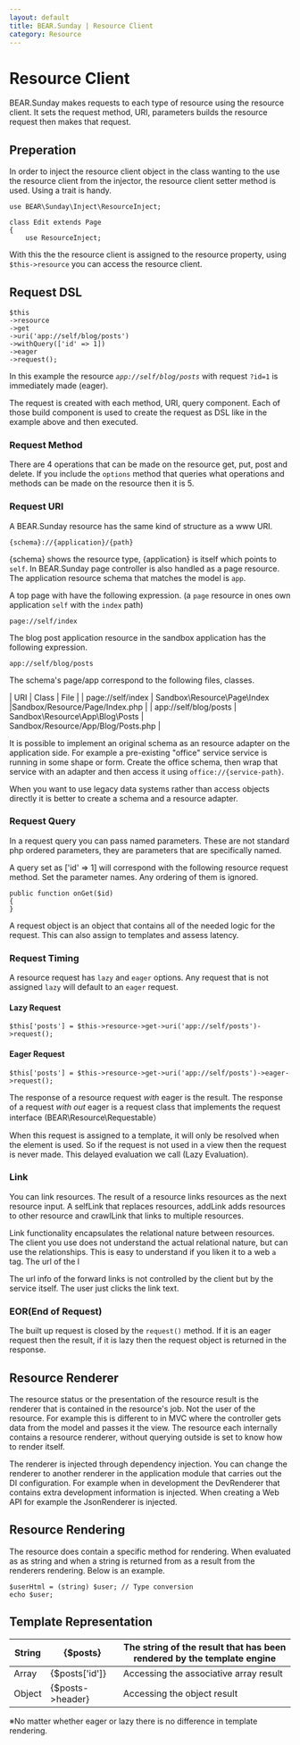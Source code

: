 ```yaml
---
layout: default
title: BEAR.Sunday | Resource Client
category: Resource
--- 
```

# Resource Client


BEAR.Sunday makes requests to each type of resource using the resource client. It sets the request method, URI, parameters builds the resource request then makes that request.

## Preperation 
In order to inject the resource client object in the class wanting to the use the resource client from the injector, the resource client setter method is used. Using a trait is handy.

```
use BEAR\Sunday\Inject\ResourceInject;

class Edit extends Page
{
    use ResourceInject;
```

With this the the resource client is assigned to the resource property, using `$this->resource` you can access the resource client.

## Request DSL 

```
$this
->resource
->get
->uri('app://self/blog/posts')
->withQuery(['id' => 1])
->eager
->request();
```

In this example the resource *`app://self/blog/posts`* with request `?id=1` is immediately made (eager).


The request is created with each method, URI, query component.
Each of those build component is used to create the request as DSL like in the example above and then executed.

### Request Method 

There are 4 operations that can be made on the resource get, put, post and delete. If you include the `options` method that queries what operations and methods can be made on the resource then it is 5.

### Request URI 
A BEAR.Sunday resource has the same kind of structure as a www URI.

```
{schema}://{application}/{path}
```
{schema} shows the resource type, {application} is itself which points to `self`. In BEAR.Sunday page controller is also handled as a page resource. The application resource schema that matches the model is `app`.

A top page with have the following expression. (a `page` resource in ones own application `self` with the `index` path)
```
page://self/index
```

The blog post application resource in the sandbox application has the following expression.
```
app://self/blog/posts
```

The schema's page/app correspond to the following files, classes.

| URI | Class | File |
| page://self/index | Sandbox\Resource\Page\Index |Sandbox/Resource/Page/Index.php |
| app://self/blog/posts | Sandbox\Resource\App\Blog\Posts | Sandbox/Resource/App/Blog/Posts.php |

It is possible to implement an original schema as an resource adapter on the application side. For example a pre-existing "office" service service is running in some shape or form. Create the office schema, then wrap that service with an adapter and then access it using `office://{service-path}`.

When you want to use legacy data systems rather than access objects directly it is better to create a schema and a resource adapter.

### Request Query 

In a request query you can pass named parameters. These are not standard php ordered parameters, they are parameters that are specifically named.

A query set as ['id' => 1] will correspond with the following resource request method. Set the parameter names. Any ordering of them is ignored.

```
public function onGet($id)
{
}
```

A request object is an object that contains all of the needed logic for the request. This can also assign to templates and assess latency.

### Request Timing 

A resource request has `lazy` and `eager` options. Any request that is not assigned `lazy` will default to an `eager` request.

#### Lazy Request 
```
$this['posts'] = $this->resource->get->uri('app://self/posts')->request();
```

#### Eager Request 
```
$this['posts'] = $this->resource->get->uri('app://self/posts')->eager->request();
```

The response of a resource request *with* eager is the result.
The response of a request *with out* eager is a request class that implements the request interface (BEAR\Resource\Requestable）

When this request is assigned to a template, it will only be resolved when the element is used. So if the request is not used in a view then the request is never made. This delayed evaluation we call (Lazy Evaluation).

### Link 

You can link resources. The result of a resource links resources as the next resource input. A selfLink that replaces resources, addLink adds resources to other resource and crawlLink that links to multiple resources.

Link functionality encapsulates the relational nature between resources. The client you use does not understand the actual relational nature, but can use the relationships. This is easy to understand if you liken it to a web `a` tag. The url of the l

The url info of the forward links is not controlled by the client but by the service itself.
The user just clicks the link text.

### EOR(End of Request) 

The built up request is closed by the `request()` method. If it is an eager request then the result, if it is lazy then the request object is returned in the response.

## Resource Renderer 

The resource status or the presentation of the resource result is the renderer that is contained in the resource's job. Not the user of the resource. For example this is different to in MVC where the controller gets data from the model and passes it the view. The resource each internally contains a resource renderer, without querying outside is set to know how to render itself.

The renderer is injected through dependency injection. You can change the renderer to another renderer in the application module that carries out the DI configuration. For example when in development the DevRenderer that contains extra development information is injected. When creating a Web API for example the JsonRenderer is injected.

## Resource Rendering 

The resource does contain a specific method for rendering. When evaluated as as string and when a string is returned from as a result from the renderers rendering. Below is an example. 

```
$userHtml = (string) $user; // Type conversion
echo $user;
```

## Template Representation  

| String | {$posts} | The string of the result that has been rendered by the template engine |
|--------|----------|----------------------------------------------|
| Array | {$posts['id']} | Accessing the associative array result  |
| Object | {$posts->header} | Accessing the object result |

※No matter whether eager or lazy there is no difference in template rendering.